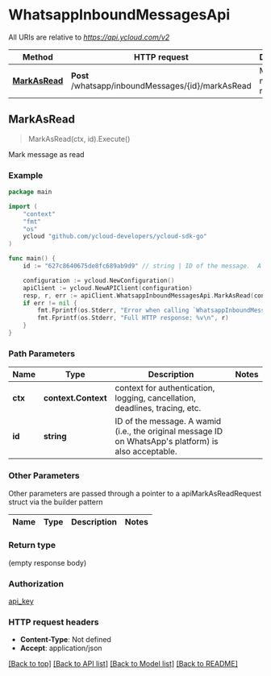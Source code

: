 # WhatsappInboundMessagesApi

All URIs are relative to *https://api.ycloud.com/v2*

Method | HTTP request | Description
------------- | ------------- | -------------
[**MarkAsRead**](WhatsappInboundMessagesApi.md#MarkAsRead) | **Post** /whatsapp/inboundMessages/{id}/markAsRead | Mark message as read



## MarkAsRead

> MarkAsRead(ctx, id).Execute()

Mark message as read



### Example

```go
package main

import (
    "context"
    "fmt"
    "os"
    ycloud "github.com/ycloud-developers/ycloud-sdk-go"
)

func main() {
    id := "627c8640675de8fc689ab9d9" // string | ID of the message.  A wamid (i.e., the original message ID on WhatsApp's platform) is also acceptable.

    configuration := ycloud.NewConfiguration()
    apiClient := ycloud.NewAPIClient(configuration)
    resp, r, err := apiClient.WhatsappInboundMessagesApi.MarkAsRead(context.Background(), id).Execute()
    if err != nil {
        fmt.Fprintf(os.Stderr, "Error when calling `WhatsappInboundMessagesApi.MarkAsRead``: %v\n", err)
        fmt.Fprintf(os.Stderr, "Full HTTP response: %v\n", r)
    }
}
```

### Path Parameters


Name | Type | Description  | Notes
------------- | ------------- | ------------- | -------------
**ctx** | **context.Context** | context for authentication, logging, cancellation, deadlines, tracing, etc.
**id** | **string** | ID of the message.  A wamid (i.e., the original message ID on WhatsApp&#39;s platform) is also acceptable. | 

### Other Parameters

Other parameters are passed through a pointer to a apiMarkAsReadRequest struct via the builder pattern


Name | Type | Description  | Notes
------------- | ------------- | ------------- | -------------


### Return type

 (empty response body)

### Authorization

[api_key](../README.md#api_key)

### HTTP request headers

- **Content-Type**: Not defined
- **Accept**: application/json

[[Back to top]](#) [[Back to API list]](../README.md#documentation-for-api-endpoints)
[[Back to Model list]](../README.md#documentation-for-models)
[[Back to README]](../README.md)


